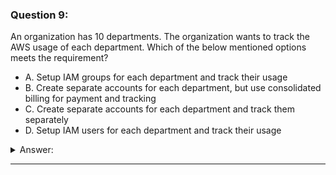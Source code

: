 ### Question 9:

An organization has 10 departments. The organization wants to track the AWS usage of each department. Which of the below mentioned options meets the requirement?

- A. Setup IAM groups for each department and track their usage
- B. Create separate accounts for each department, but use consolidated billing for payment and tracking
- C. Create separate accounts for each department and track them separately
- D. Setup IAM users for each department and track their usage

<details><summary>Answer:</summary><p>
[B]

Categories:
[IAM]

Explanation:

Question 9@http://jayendrapatil.com/aws-consolidated-billing/

</p></details><hr>

